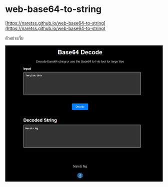 # web-base64-to-string


[https://naretss.github.io/web-base64-to-string](https://naretss.github.io/web-base64-to-string)

ตัวอย่างเว็บ

![1731063201156](image/README/1731063201156.png)
